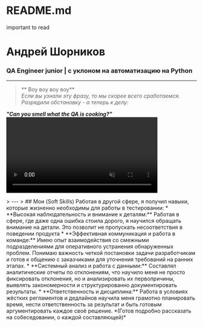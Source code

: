 # README.md
important to read
# Андрей Шорников
### QA Engineer junior |  с уклоном на автоматизацию на Python
---
> ** Воу воу воу воу**  
> *Если вы узнали эту фразу, то мы скорее всего сработаемся. Разрядили обстановку - а теперь к делу:*
> <p align="center">
  <strong><em>"Can you smell what the QA is cooking?"</em></strong><br>
  <video src="assets/rock-wow-wow-wow.mp4" width="400" controls autoplay loop muted playsinline></video>
</p> 
> ---
> ## Мои  (Soft Skills)
Работая в другой сфере, я получил навыки, которые жизненно необходимы для работы в тестировании:
*   **Высокая наблюдательность и внимание к деталям:** Работая в сфере, где даже одна ошибка стоила дорого, я научился обращать внимание на детали. Это позволит не пропускать несоответствия в поведении продукта
*   **Эффективная коммуникация и работа в команде:** Имею опыт взаимодействия со смежными подразделениями для оперативного устранения обнаруженных проблем. Понимаю важность четкой постановки задачи разработчикам и готов к общению с заказчиками для уточнения требований на ранних этапах.
*   **Системный анализ и работа с данными:** Составлял аналитические отчеты по отклонениям, что научило меня не просто фиксировать отклонения, но и анализировать их первопричины, выявлять закономерности и структурированно документировать результаты.
*   **Ответственность и дисциплина:** Работа в условиях жёстких регламентов и дедлайнов научила меня грамотно планировать время, нести ответственность за результат и быть готовым аргументировать каждое своё решение.
*(Готов подробно рассказать на собеседовании, о каждой составляющей)*
